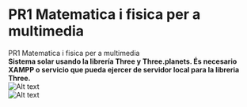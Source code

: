 # PR1 Matematica i fisica per a multimedia
PR1 Matematica i fisica per a multimedia<br>
<strong> Sistema solar usando la librería Three y Three.planets. És necesario XAMPP o servicio que pueda ejercer de servidor local para la libreria Three. </strong><br>
![Alt text](https://cloud.githubusercontent.com/assets/14861253/21196792/48afc342-c239-11e6-985e-ba1aa3e45120.png)<br>
![Alt text](https://cloud.githubusercontent.com/assets/14861253/21196798/514d62c0-c239-11e6-825f-d7b31f117b45.png)<br>
